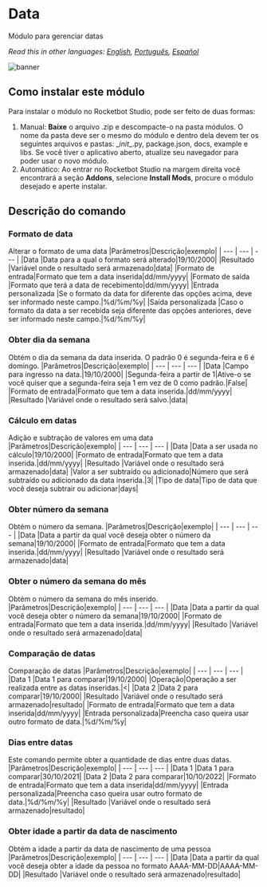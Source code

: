 



# Data
  
Módulo para gerenciar datas  

*Read this in other languages: [English](Manual_Fechas.md), [Português](Manual_Fechas.pr.md), [Español](Manual_Fechas.es.md)*
  
![banner](imgs\Banner_fechas.png)
## Como instalar este módulo
  
Para instalar o módulo no Rocketbot Studio, pode ser feito de duas formas:
1. Manual: __Baixe__ o arquivo .zip e descompacte-o na pasta módulos. O nome da pasta deve ser o mesmo do módulo e dentro dela devem ter os seguintes arquivos e pastas: \__init__.py, package.json, docs, example e libs. Se você tiver o aplicativo aberto, atualize seu navegador para poder usar o novo módulo.
2. Automático: Ao entrar no Rocketbot Studio na margem direita você encontrará a seção **Addons**, selecione **Install Mods**, procure o módulo desejado e aperte instalar.  


## Descrição do comando

### Formato de data
  
Alterar o formato de uma data
|Parâmetros|Descrição|exemplo|
| --- | --- | --- |
|Data |Data para a qual o formato será alterado|19/10/2000|
|Resultado |Variável onde o resultado será armazenado|data|
|Formato de entrada|Formato que tem a data inserida|dd/mm/yyyy|
|Formato de saída |Formato que terá a data de recebimento|dd/mm/yyyy|
|Entrada personalizada |Se o formato da data for diferente das opções acima, deve ser informado neste campo.|%d/%m/%y|
|Saída personalizada |Caso o formato da data a ser recebida seja diferente das opções anteriores, deve ser informado neste campo.|%d/%m/%y|

### Obter dia da semana
  
Obtém o dia da semana da data inserida. O padrão 0 é segunda-feira e 6 é domingo.
|Parâmetros|Descrição|exemplo|
| --- | --- | --- |
|Data |Campo para ingresso na data.|19/10/2000|
|Segunda-feira a partir de 1|Ative-o se você quiser que a segunda-feira seja 1 em vez de 0 como padrão.|False|
|Formato de entrada|Formato que tem a data inserida.|dd/mm/yyyy|
|Resultado |Variável onde o resultado será salvo.|data|

### Cálculo em datas
  
Adição e subtração de valores em uma data
|Parâmetros|Descrição|exemplo|
| --- | --- | --- |
|Data |Data a ser usada no cálculo|19/10/2000|
|Formato de entrada|Formato que tem a data inserida.|dd/mm/yyyy|
|Resultado |Variável onde o resultado será armazenado|data|
|Valor a ser subtraído ou adicionado|Número que será subtraído ou adicionado da data inserida.|3|
|Tipo de data|Tipo de data que você deseja subtrair ou adicionar|days|

### Obter número da semana
  
Obtém o número da semana.
|Parâmetros|Descrição|exemplo|
| --- | --- | --- |
|Data |Data a partir da qual você deseja obter o número da semana|19/10/2000|
|Formato de entrada|Formato que tem a data inserida.|dd/mm/yyyy|
|Resultado |Variável onde o resultado será armazenado|data|

### Obter o número da semana do mês
  
Obtém o número da semana do mês inserido.
|Parâmetros|Descrição|exemplo|
| --- | --- | --- |
|Data |Data a partir da qual você deseja obter o número da semana|19/10/2000|
|Formato de entrada|Formato que tem a data inserida.|dd/mm/yyyy|
|Resultado |Variável onde o resultado será armazenado|data|

### Comparação de datas
  
Comparação de datas
|Parâmetros|Descrição|exemplo|
| --- | --- | --- |
|Data 1 |Data 1 para comparar|19/10/2000|
|Operação|Operação a ser realizada entre as datas inseridas.|<|
|Data 2 |Data 2 para comparar|19/10/2000|
|Resultado |Variável onde o resultado será armazenado|resultado|
|Formato de entrada|Formato que tem a data inserida|dd/mm/yyyy|
|Entrada personalizada|Preencha caso queira usar outro formato de data.|%d/%m/%y|

### Dias entre datas
  
Este comando permite obter a quantidade de dias entre duas datas.
|Parâmetros|Descrição|exemplo|
| --- | --- | --- |
|Data 1 |Data 1 para comparar|30/10/2021|
|Data 2 |Data 2 para comparar|10/10/2022|
|Formato de entrada|Formato que tem a data inserida|dd/mm/yyyy|
|Entrada personalizada|Preencha caso queira usar outro formato de data.|%d/%m/%y|
|Resultado |Variável onde o resultado será armazenado|resultado|

### Obter idade a partir da data de nascimento
  
Obtém a idade a partir da data de nascimento de uma pessoa
|Parâmetros|Descrição|exemplo|
| --- | --- | --- |
|Data |Data a partir da qual você deseja obter a idade da pessoa no formato AAAA-MM-DD|AAAA-MM-DD|
|Resultado |Variável onde o resultado será armazenado|resultado|
